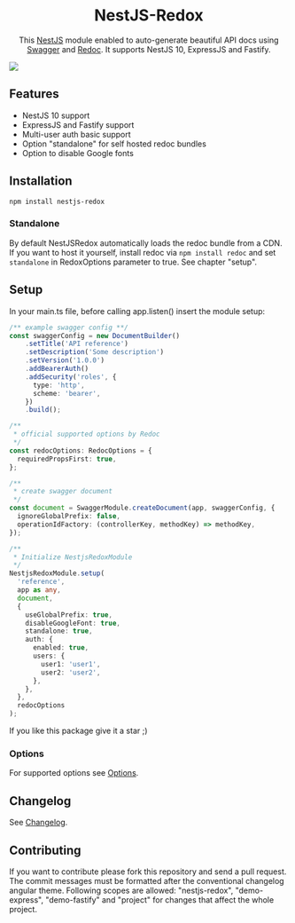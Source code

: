 <h1 style="text-align: center;">NestJS-Redox</h1>

<p style="text-align: center;">This <a href="https://docs.nestjs.com/">NestJS</a> module enabled to auto-generate beautiful API docs using <a href="https://www.openapis.org/">Swagger</a> and <a href="https://github.com/Redocly/redoc/tree/main">Redoc</a>. It supports NestJS 10, ExpressJS and Fastify.</p>

<img src="https://raw.githubusercontent.com/Redocly/redoc/main/demo/redoc-demo.png" />

## Features

- NestJS 10 support
- ExpressJS and Fastify support
- Multi-user auth basic support
- Option "standalone" for self hosted redoc bundles
- Option to disable Google fonts

## Installation

`npm install nestjs-redox`

### Standalone

By default NestJSRedox automatically loads the redoc bundle from a CDN. If you want to host it yourself, install redoc via `npm install redoc` and set `standalone` in RedoxOptions parameter to true. See chapter "setup".

## Setup

In your main.ts file, before calling app.listen() insert the module setup:

```typescript
/** example swagger config **/
const swaggerConfig = new DocumentBuilder()
    .setTitle('API reference')
    .setDescription('Some description')
    .setVersion('1.0.0')
    .addBearerAuth()
    .addSecurity('roles', {
      type: 'http',
      scheme: 'bearer',
    })
    .build();

/**
 * official supported options by Redoc
 */
const redocOptions: RedocOptions = {
  requiredPropsFirst: true,
};

/**
 * create swagger document
 */
const document = SwaggerModule.createDocument(app, swaggerConfig, {
  ignoreGlobalPrefix: false,
  operationIdFactory: (controllerKey, methodKey) => methodKey,
});

/**
 * Initialize NestjsRedoxModule
 */
NestjsRedoxModule.setup(
  'reference',
  app as any,
  document,
  {
    useGlobalPrefix: true,
    disableGoogleFont: true,
    standalone: true,
    auth: {
      enabled: true,
      users: {
        user1: 'user1',
        user2: 'user2',
      },
    },
  },
  redocOptions
);
```

If you like this package give it a star ;)

### Options

For supported options see [Options](https://github.com/julianpoemp/nestjs-redox/blob/main/libs/nestjs-redox/src/lib/types.ts).

## Changelog
See [Changelog](https://github.com/julianpoemp/nestjs-redox/blob/main/libs/nestjs-redox/CHANGELOG.md).

## Contributing

If you want to contribute please fork this repository and send a pull request. The commit messages must be formatted after the conventional changelog angular theme. Following scopes are allowed: "nestjs-redox", "demo-express", "demo-fastify" and "project" for changes that affect the whole project.
